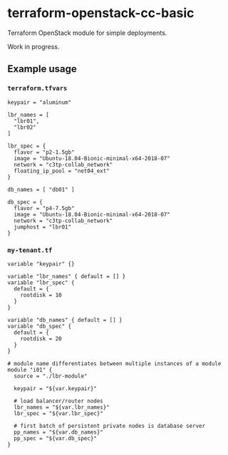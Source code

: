 # terraform-openstack-cc-basic

Terraform OpenStack module for simple deployments.

Work in progress.

## Example usage

### `terraform.tfvars`

```
keypair = "aluminum"

lbr_names = [
  "lbr01",
  "lbr02"
]

lbr_spec = {
  flavor = "p2-1.5gb"
  image = "Ubuntu-18.04-Bionic-minimal-x64-2018-07"
  network = "c3tp-collab_network"
  floating_ip_pool = "net04_ext"
}

db_names = [ "db01" ]

db_spec = {
  flavor = "p4-7.5gb"
  image = "Ubuntu-18.04-Bionic-minimal-x64-2018-07"
  network = "c3tp-collab_network"
  jumphost = "lbr01"
}
```

### `my-tenant.tf`

```
variable "keypair" {}

variable "lbr_names" { default = [] }
variable "lbr_spec" {
  default = {
    rootdisk = 10
  }
}

variable "db_names" { default = [] }
variable "db_spec" {
  default = {
    rootdisk = 20
  }
}

# module name differentiates between multiple instances of a module
module "i01" {
  source = "./lbr-module"

  keypair = "${var.keypair}"

  # load balancer/router nodes
  lbr_names = "${var.lbr_names}"
  lbr_spec = "${var.lbr_spec}"

  # first batch of persistent private nodes is database server
  pp_names = "${var.db_names}"
  pp_spec = "${var.db_spec}"
}
```
